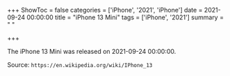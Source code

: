 +++
ShowToc = false
categories = ['iPhone', '2021', 'iPhone']
date = 2021-09-24 00:00:00
title = "iPhone 13 Mini"
tags = ['iPhone', '2021']
summary = " "

+++

The iPhone 13 Mini was released on 2021-09-24 00:00:00.

Source: `https://en.wikipedia.org/wiki/IPhone_13`

